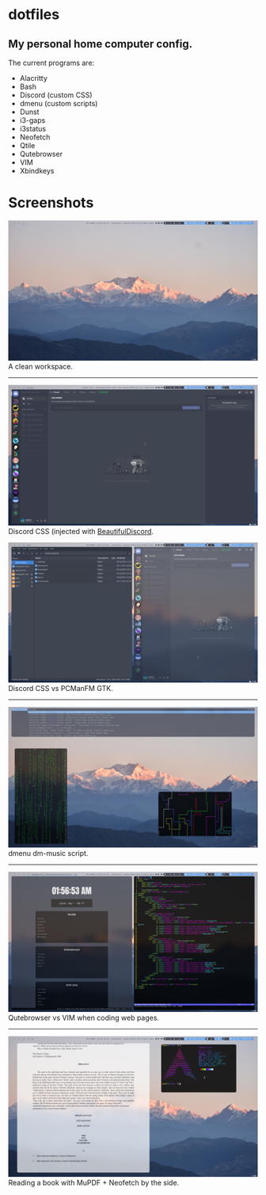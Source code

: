 # dotfiles
My personal home computer config.
---
The current programs are:

* Alacritty
* Bash
* Discord (custom CSS)
* dmenu (custom scripts)
* Dunst
* i3-gaps
* i3status
* Neofetch
* Qtile
* Qutebrowser
* VIM
* Xbindkeys

Screenshots
===========

![wallpaper](./Screenshots/wallpaper.png)
A clean workspace.

---

![discord](./Screenshots/discord.png)
Discord CSS (injected with [BeautifulDiscord](https://github.com/leovoel/BeautifulDiscord).

![discordgtk](./Screenshots/discordgtk.png)
Discord CSS vs PCManFM GTK.

---

![dmenu](./Screenshots/dmenu.jpg)
dmenu dm-music script.

---

![coding](./Screenshots/coding.png)
Qutebrowser vs VIM when coding web pages.

---

![book](./Screenshots/book.png)
Reading a book with MuPDF + Neofetch by the side.
